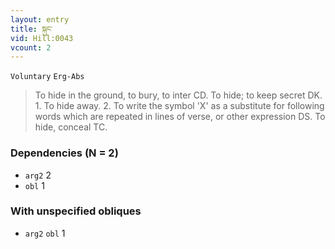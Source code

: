 ```yaml
---
layout: entry
title: སྐུང་
vid: Hill:0043
vcount: 2
---
```

`Voluntary` `Erg-Abs`
> To hide in the ground, to bury, to inter CD\.
To hide; to keep secret DK\.
1\.
 To hide away\.
 2\.
 To write the symbol 'X' as a substitute for following words which are repeated in lines of verse, or other expression DS\.
To hide, conceal TC\.

### Dependencies (N = 2)
* `arg2` 2
* `obl` 1


### With unspecified obliques
* `arg2` `obl` 1
